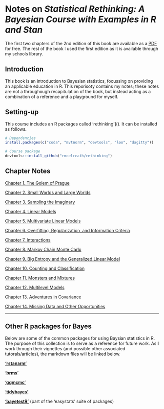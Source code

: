 
# Notes on *Statistical Rethinking: A Bayesian Course with Examples in R and Stan*

The first two chapters of the 2nd edition of this book are available as
a [PDF](statisticalrethinking2_chapters1and2.pdf) for free. The rest of
the book I used the first edition as it is available through my schools
library.

## Introduction

This book is an introduction to Bayesian statistics, focussing on
providing an applicable education in R. This reporisoty contains my
notes; these notes are not a throughough recapitulation of the book, but
instead acting as a combination of a reference and a playground for
myself.

## Setting-up

This course includes an R packages called ‘rethinking’\](). It can be
installed as follows.

``` r
# Dependencies
install.packages(c("coda", "mvtnorm", "devtools", "loo", "dagitty"))

# Course package
devtools::install_github("rmcelreath/rethinking")
```

## Chapter Notes

[Chapter 1. The Golem of Prague](ch1_the-golem-of-prague.md)

[Chapter 2. Small Worlds and Large
Worlds](ch2_small-worlds-and-large-worlds.md)

[Chapter 3. Sampling the Imaginary](ch3_sampling-the-imaginary.md)

[Chapter 4. Linear Models](ch4_linear-models.md)

[Chapter 5. Multivariate Linear
Models](ch5_multivariate-linear-models.md)

[Chapter 6. Overfitting, Regularization, and Information
Criteria](ch6_overfitting-regularization-and-information-criteria.md)

[Chapter 7. Interactions](ch7_interactions.md)

[Chapter 8. Markov Chain Monte Carlo](ch8_markov-chain-monte-carlo.md)

[Chapter 9. Big Entropy and the Generalized Linear
Model](ch9_big-entropy-and-the-generalized-linear-model.md)

[Chapter 10. Counting and
Classification](ch10_counting-and-classification.md)

[Chapter 11. Monsters and Mixtures](ch11_monsters-and-mixtures.md)

[Chapter 12. Multilevel Models](ch12_multilevel-models.md)

[Chapter 13. Adventures in Covariance](ch13_adventures-in-covariance.md)

[Chapter 14. Missing Data and Other
Opportunities](ch14_missing-data-and-other-opportunities.md)

-----

## Other R packages for Bayes

Below are some of the common packages for using Baysian statistics in R.
The purpose of this collection is to serve as a reference for future
work. As I work through their vignettes (and possible other associated
tutorals/articles), the markdown files will be linked below.

**[‘rstanarm’](https://mc-stan.org/rstanarm/index.html)**

**[‘brms’](https://paul-buerkner.github.io/brms/)**

**[‘ggmcmc’](https://cran.r-project.org/web/packages/ggmcmc/index.html)**

**[‘tidybayes’](http://mjskay.github.io/tidybayes)**

**[‘bayetestR’](https://easystats.github.io/bayestestR/)** (part of the
‘easystats’ suite of packages)
